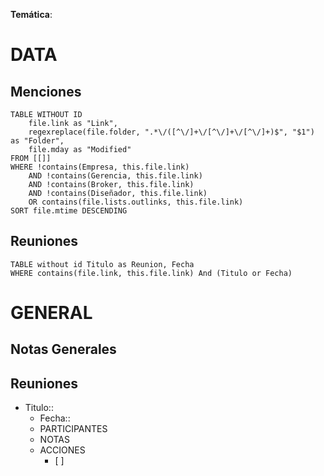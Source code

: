 **Temática**:
# DATA
## Menciones
```dataview
TABLE WITHOUT ID 
	file.link as "Link", 
	regexreplace(file.folder, ".*\/([^\/]+\/[^\/]+\/[^\/]+)$", "$1") as "Folder",
	file.mday as "Modified"
FROM [[]]
WHERE !contains(Empresa, this.file.link) 
	AND !contains(Gerencia, this.file.link) 
	AND !contains(Broker, this.file.link) 
	AND !contains(Diseñador, this.file.link)
	OR contains(file.lists.outlinks, this.file.link)
SORT file.mtime DESCENDING
```
## Reuniones
```dataview
TABLE without id Titulo as Reunion, Fecha
WHERE contains(file.link, this.file.link) And (Titulo or Fecha)
```
# GENERAL
## Notas Generales

## Reuniones

- Titulo::
	- Fecha:: 
	- PARTICIPANTES
	- NOTAS
	- ACCIONES
		- [ ]

